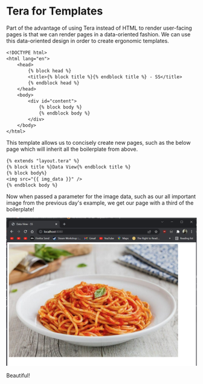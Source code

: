 # Tera for Templates

Part of the advantage of using Tera instead of HTML to render user-facing pages is that we can render pages in a data-oriented fashion. We can use this data-oriented design in order to create ergonomic templates.

```django
<!DOCTYPE html>
<html lang="en">
    <head>
        {% block head %}
        <title>{% block title %}{% endblock title %} - SS</title>
        {% endblock head %}
    </head>
    <body>
        <div id="content">
            {% block body %}
            {% endblock body %}
        </div>
    </body>
</html>
```

This template allows us to concisely create new pages, such as the below page which will inherit all the boilerplate from above.

```django
{% extends "layout.tera" %}
{% block title %}Data View{% endblock title %}
{% block body%}
<img src="{{ img_data }}" />
{% endblock body %}
```

Now when passed a parameter for the image data, such as our all important image from the previous day's example, we get our page with a third of the boilerplate!

![](./day-2-template_img1.png)

Beautiful!